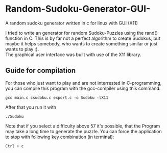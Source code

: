 # Random-Sudoku-Generator-GUI-
A random sudoku generator written in c for linux with GUI (X11)

I tried to write an generator for random Sudoku-Puzzles using the rand() function in C. This is by far not a perfect algorithm to create Sudokus, but maybe it helps somebody, who wants to create something similar or just wants to play ;).
<br>
The graphical user interface was built with use of the X11 library.



## Guide for compilation
For those who just want to play and are not interrested in C-programming, you can compile this program with the gcc-compiler using this command:
```
gcc main.c csudoku.c export.c -o Sudoku -lX11
```

After that you run it with
```
./Sudoku
```


Note that if you select a difficulty above 57 it's possible, that the Program may take a long time to generate the puzzle. You can force the application to stop with following key combination (in terminal):
```
Ctrl + c
```
